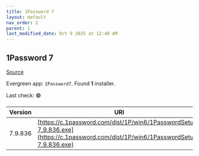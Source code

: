 ```yaml
---
title: 1Password 7
layout: default
nav_order: 2
parent: 1
last_modified_date: Oct 9 2025 at 12:40 AM
---
```


## 1Password 7

[Source](https://1password.com/)

Evergreen app: `1Password7`. Found **1** installer.

Last check: 🟢

| Version | URI                                                                                                                                |
| ------- | ---------------------------------------------------------------------------------------------------------------------------------- |
| 7.9.836 | [https://c.1password.com/dist/1P/win6/1PasswordSetup-7.9.836.exe](https://c.1password.com/dist/1P/win6/1PasswordSetup-7.9.836.exe) |
